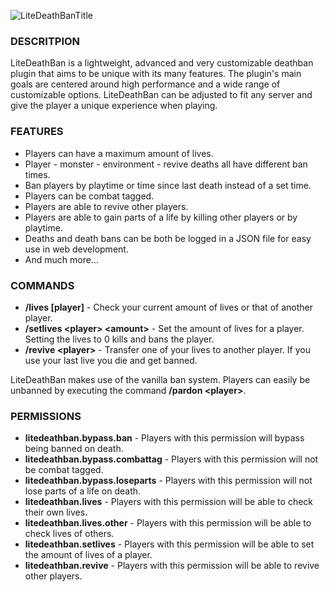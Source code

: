 ![LiteDeathBanTitle](https://i.imgur.com/dNKXvQ0.png)

### DESCRITPION  
LiteDeathBan is a lightweight, advanced and very customizable deathban plugin that aims to be unique with its many features. The plugin's main goals are centered around high performance and a wide range of customizable options. LiteDeathBan can be adjusted to fit any server and give the player a unique experience when playing.


### FEATURES  
* Players can have a maximum amount of lives.  
* Player - monster - environment - revive deaths all have different ban times.  
* Ban players by playtime or time since last death instead of a set time.  
* Players can be combat tagged.  
* Players are able to revive other players.  
* Players are able to gain parts of a life by killing other players or by playtime.  
* Deaths and death bans can be both be logged in a JSON file for easy use in web development.  
* And much more...  
  
    
### COMMANDS  
* **/lives [player]** - Check your current amount of lives or that of another player.  
* **/setlives \<player> \<amount>** - Set the amount of lives for a player. Setting the lives to 0 kills and bans the player.  
* **/revive \<player>** - Transfer one of your lives to another player. If you use your last live you die and get banned.  
  
LiteDeathBan makes use of the vanilla ban system. Players can easily be unbanned by executing the command **/pardon \<player>**.  
  
### PERMISSIONS  
* **litedeathban.bypass.ban** - Players with this permission will bypass being banned on death.  
* **litedeathban.bypass.combattag** - Players with this permission will not be combat tagged.  
* **litedeathban.bypass.loseparts** - Players with this permission will not lose parts of a life on death.  
* **litedeathban.lives** - Players with this permission will be able to check their own lives.  
* **litedeathban.lives.other** - Players with this permission will be able to check lives of others.  
* **litedeathban.setlives** - Players with this permission will be able to set the amount of lives of a player.  
* **litedeathban.revive** - Players with this permission will be able to revive other players.  
